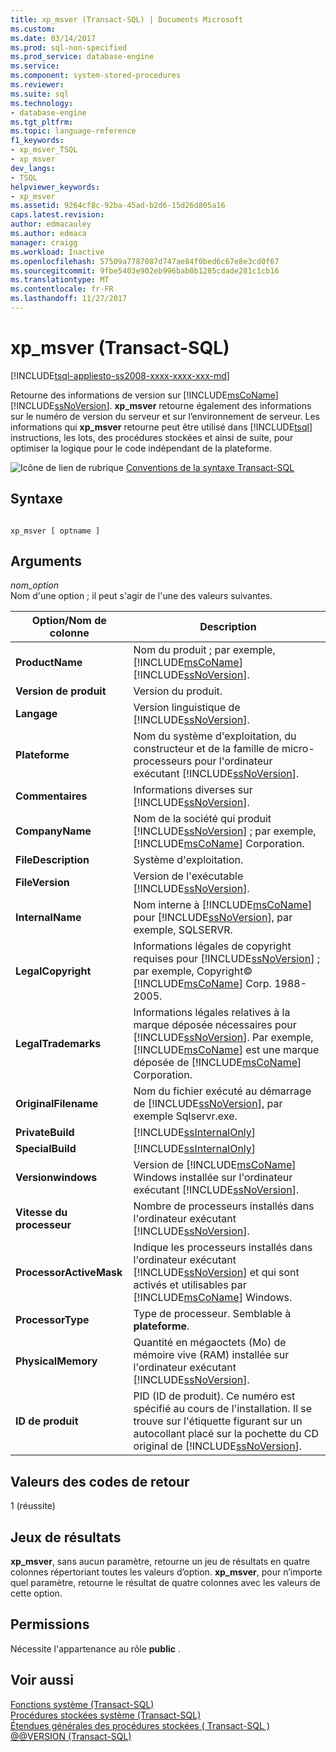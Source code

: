 ```yaml
---
title: xp_msver (Transact-SQL) | Documents Microsoft
ms.custom: 
ms.date: 03/14/2017
ms.prod: sql-non-specified
ms.prod_service: database-engine
ms.service: 
ms.component: system-stored-procedures
ms.reviewer: 
ms.suite: sql
ms.technology:
- database-engine
ms.tgt_pltfrm: 
ms.topic: language-reference
f1_keywords:
- xp_msver_TSQL
- xp_msver
dev_langs:
- TSQL
helpviewer_keywords:
- xp_msver
ms.assetid: 9264cf8c-92ba-45ad-b2d6-15d26d805a16
caps.latest.revision: 
author: edmacauley
ms.author: edmaca
manager: craigg
ms.workload: Inactive
ms.openlocfilehash: 57509a7787087d747ae84f0bed6c67e8e3cd0f67
ms.sourcegitcommit: 9fbe5403e902eb996bab0b1285cdade281c1cb16
ms.translationtype: MT
ms.contentlocale: fr-FR
ms.lasthandoff: 11/27/2017
---
```

# <a name="xpmsver-transact-sql"></a>xp_msver (Transact-SQL)
[!INCLUDE[tsql-appliesto-ss2008-xxxx-xxxx-xxx-md](../../includes/tsql-appliesto-ss2008-xxxx-xxxx-xxx-md.md)]

  Retourne des informations de version sur [!INCLUDE[msCoName](../../includes/msconame-md.md)] [!INCLUDE[ssNoVersion](../../includes/ssnoversion-md.md)]. **xp_msver** retourne également des informations sur le numéro de version du serveur et sur l’environnement de serveur. Les informations qui **xp_msver** retourne peut être utilisé dans [!INCLUDE[tsql](../../includes/tsql-md.md)] instructions, les lots, des procédures stockées et ainsi de suite, pour optimiser la logique pour le code indépendant de la plateforme.  
  
 ![Icône de lien de rubrique](../../database-engine/configure-windows/media/topic-link.gif "Icône lien de rubrique") [Conventions de la syntaxe Transact-SQL](../../t-sql/language-elements/transact-sql-syntax-conventions-transact-sql.md)  
  
## <a name="syntax"></a>Syntaxe  
  
```  
  
xp_msver [ optname ]  
```  
  
## <a name="arguments"></a>Arguments  
 *nom_option*  
 Nom d'une option ; il peut s'agir de l'une des valeurs suivantes.  
  
|Option/Nom de colonne| Description|  
|-------------------------|-----------------|  
|**ProductName**|Nom du produit ; par exemple, [!INCLUDE[msCoName](../../includes/msconame-md.md)] [!INCLUDE[ssNoVersion](../../includes/ssnoversion-md.md)].|  
|**Version de produit**|Version du produit.|  
|**Langage**|Version linguistique de [!INCLUDE[ssNoVersion](../../includes/ssnoversion-md.md)].|  
|**Plateforme**|Nom du système d'exploitation, du constructeur et de la famille de micro-processeurs pour l'ordinateur exécutant [!INCLUDE[ssNoVersion](../../includes/ssnoversion-md.md)].|  
|**Commentaires**|Informations diverses sur [!INCLUDE[ssNoVersion](../../includes/ssnoversion-md.md)].|  
|**CompanyName**|Nom de la société qui produit [!INCLUDE[ssNoVersion](../../includes/ssnoversion-md.md)] ; par exemple, [!INCLUDE[msCoName](../../includes/msconame-md.md)] Corporation.|  
|**FileDescription**|Système d'exploitation.|  
|**FileVersion**|Version de l'exécutable [!INCLUDE[ssNoVersion](../../includes/ssnoversion-md.md)].|  
|**InternalName**|Nom interne à [!INCLUDE[msCoName](../../includes/msconame-md.md)] pour [!INCLUDE[ssNoVersion](../../includes/ssnoversion-md.md)], par exemple, SQLSERVR.|  
|**LegalCopyright**|Informations légales de copyright requises pour [!INCLUDE[ssNoVersion](../../includes/ssnoversion-md.md)] ; par exemple, Copyright© [!INCLUDE[msCoName](../../includes/msconame-md.md)] Corp. 1988-2005.|  
|**LegalTrademarks**|Informations légales relatives à la marque déposée nécessaires pour [!INCLUDE[ssNoVersion](../../includes/ssnoversion-md.md)]. Par exemple, [!INCLUDE[msCoName](../../includes/msconame-md.md)] est une marque déposée de [!INCLUDE[msCoName](../../includes/msconame-md.md)] Corporation.|  
|**OriginalFilename**|Nom du fichier exécuté au démarrage de [!INCLUDE[ssNoVersion](../../includes/ssnoversion-md.md)], par exemple Sqlservr.exe.|  
|**PrivateBuild**|[!INCLUDE[ssInternalOnly](../../includes/ssinternalonly-md.md)]|  
|**SpecialBuild**|[!INCLUDE[ssInternalOnly](../../includes/ssinternalonly-md.md)]|  
|**Versionwindows**|Version de [!INCLUDE[msCoName](../../includes/msconame-md.md)] Windows installée sur l'ordinateur exécutant [!INCLUDE[ssNoVersion](../../includes/ssnoversion-md.md)].|  
|**Vitesse du processeur**|Nombre de processeurs installés dans l'ordinateur exécutant [!INCLUDE[ssNoVersion](../../includes/ssnoversion-md.md)].|  
|**ProcessorActiveMask**|Indique les processeurs installés dans l'ordinateur exécutant [!INCLUDE[ssNoVersion](../../includes/ssnoversion-md.md)] et qui sont activés et utilisables par [!INCLUDE[msCoName](../../includes/msconame-md.md)] Windows.|  
|**ProcessorType**|Type de processeur. Semblable à **plateforme**.|  
|**PhysicalMemory**|Quantité en mégaoctets (Mo) de mémoire vive (RAM) installée sur l'ordinateur exécutant [!INCLUDE[ssNoVersion](../../includes/ssnoversion-md.md)].|  
|**ID de produit**|PID (ID de produit). Ce numéro est spécifié au cours de l'installation. Il se trouve sur l'étiquette figurant sur un autocollant placé sur la pochette du CD original de [!INCLUDE[ssNoVersion](../../includes/ssnoversion-md.md)].|  
  
## <a name="return-code-values"></a>Valeurs des codes de retour  
 1 (réussite)  
  
## <a name="result-sets"></a>Jeux de résultats  
 **xp_msver**, sans aucun paramètre, retourne un jeu de résultats en quatre colonnes répertoriant toutes les valeurs d’option. **xp_msver**, pour n’importe quel paramètre, retourne le résultat de quatre colonnes avec les valeurs de cette option.  
  
## <a name="permissions"></a>Permissions  
 Nécessite l'appartenance au rôle **public** .  
  
## <a name="see-also"></a>Voir aussi  
 [Fonctions système &#40;Transact-SQL&#41;](../../relational-databases/system-functions/system-functions-for-transact-sql.md)   
 [Procédures stockées système &#40;Transact-SQL&#41;](../../relational-databases/system-stored-procedures/system-stored-procedures-transact-sql.md)   
 [Étendues générales des procédures stockées &#40; Transact-SQL &#41;](../../relational-databases/system-stored-procedures/general-extended-stored-procedures-transact-sql.md)   
 [@@VERSION &#40;Transact-SQL&#41;](../../t-sql/functions/version-transact-sql-configuration-functions.md)  
  
  
